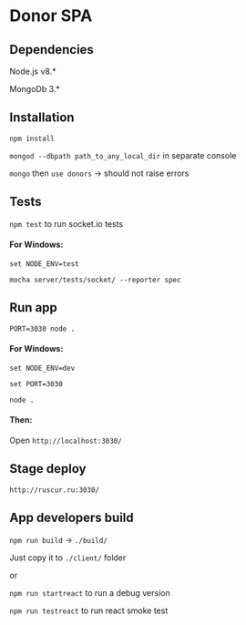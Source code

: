 # Donor SPA

## Dependencies

Node.js v8.*

MongoDb 3.*

## Installation

`npm install`

`mongod --dbpath path_to_any_local_dir` in separate console

`mongo` then `use donors` -> should not raise errors 

## Tests

`npm test` to run socket.io tests

#### For Windows:

`set NODE_ENV=test`

`mocha server/tests/socket/ --reporter spec`

## Run app

`PORT=3030 node .`

#### For Windows:

`set NODE_ENV=dev`

`set PORT=3030`

`node .`

#### Then: 

Open `http://localhost:3030/`

## Stage deploy

`http://ruscur.ru:3030/`

## App developers build

`npm run build` -> `./build/`

Just copy it to `./client/` folder

or

`npm run startreact` to run a debug version

`npm run testreact` to run react smoke test
